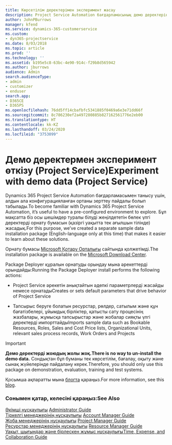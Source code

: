 ```yaml
---
title: Көрсетілім деректерімен эксперимент жасау
description: Project Service Automation бағдарламасының демо деректерін жүктеп алу және пайдалану әдісі
author: JohnPBurrows
manager: kfend
ms.service: dynamics-365-customerservice
ms.custom:
- dyn365-projectservice
ms.date: 8/03/2018
ms.topic: article
ms.prod: ''
ms.technology: ''
ms.assetid: b195e5c8-63bc-4e90-914c-f29b8d565942
ms.author: jburrows
audience: Admin
search.audienceType:
- admin
- customizer
- enduser
search.app:
- D365CE
- D365PS
ms.openlocfilehash: 76dd5ff14cbafbfc5341885f0469a6e3e71dd66f
ms.sourcegitcommit: 8c786230ef2a497280885b827162561776e2eb00
ms.translationtype: HT
ms.contentlocale: kk-KZ
ms.lasthandoff: 03/24/2020
ms.locfileid: "3753099"
---
```

# <a name="experiment-with-demo-data-project-service"></a><span data-ttu-id="35ef5-103">Демо деректермен эксперимент өткізу (Project Service)</span><span class="sxs-lookup"><span data-stu-id="35ef5-103">Experiment with demo data (Project Service)</span></span>

<span data-ttu-id="35ef5-104">Dynamics 365 Project Service Automation бағдарламасымен танысу үшін, алдын ала конфигурацияланған ортаны зерттеу пайдалы болып табылады.</span><span class="sxs-lookup"><span data-stu-id="35ef5-104">To become familiar with Dynamics 365 Project Service Automation, it’s useful to have a pre-configured environment to explore.</span></span> <span data-ttu-id="35ef5-105">Бұл мақсатта біз осы шешімдер туралы білуді жеңілдететін бөлек үлгі деректерді орнату бумасын (қазіргі уақытта тек ағылшын тілінде) жасадық.</span><span class="sxs-lookup"><span data-stu-id="35ef5-105">For this purpose, we’ve created a separate sample data installation package (English-language only at this time) that makes it easier to learn about these solutions.</span></span> 

<span data-ttu-id="35ef5-106">Орнату бумасы [Microsoft Қотару Орталығы](https://go.microsoft.com/fwlink/?linkid=859966) сайтында қолжетімді.</span><span class="sxs-lookup"><span data-stu-id="35ef5-106">The installation package is available on the [Microsoft Download Center](https://go.microsoft.com/fwlink/?linkid=859966).</span></span>  

<span data-ttu-id="35ef5-107">Package Deployer құралын орнатуды орындау мына әрекеттерді орындайды:</span><span class="sxs-lookup"><span data-stu-id="35ef5-107">Running the Package Deployer install performs the following actions:</span></span> 
  
-   <span data-ttu-id="35ef5-108">Project Service әрекетін анықтайтын әдепкі параметрлерді жасайды немесе орнатады</span><span class="sxs-lookup"><span data-stu-id="35ef5-108">Creates or sets default parameters that drive behavior of Project Service</span></span>  
  
-   <span data-ttu-id="35ef5-109">Тапсырыс беруге болатын ресурстар, рөлдер, сатылым және құн бағатізбелері, ұйымдық бірліктер, қатысты сату процесінің жазбалары, жұмысқа тапсырыстар және жобалар сияқты үлгі деректерді импорттайды</span><span class="sxs-lookup"><span data-stu-id="35ef5-109">Imports sample data such as Bookable Resources, Roles, Sales and Cost Price lists, Organizational Units, relevant sales process records, Work Orders and Projects</span></span>    
  
> [!IMPORTANT]
> <span data-ttu-id="35ef5-110">**Демо деректерді жоюдың жолы жоқ.**</span><span class="sxs-lookup"><span data-stu-id="35ef5-110">**There is no way to un-install the demo data.**</span></span> <span data-ttu-id="35ef5-111">Сондықтан бұл буманы тек көрсетілім, бағалау, оқыту және сынақ жүйелерінде пайдалану керек.</span><span class="sxs-lookup"><span data-stu-id="35ef5-111">Therefore, you should only use this package on demonstration, evaluation, training and test systems.</span></span>

<span data-ttu-id="35ef5-112">Қосымша ақпаратты мына [блогта](https://blogs.msdn.microsoft.com/crm/2017/10/24/microsoft-dynamics-365-for-field-service-and-project-service-automation-sample-data) қараңыз.</span><span class="sxs-lookup"><span data-stu-id="35ef5-112">For more information, see this [blog](https://blogs.msdn.microsoft.com/crm/2017/10/24/microsoft-dynamics-365-for-field-service-and-project-service-automation-sample-data).</span></span>





  
### <a name="see-also"></a><span data-ttu-id="35ef5-113">Сонымен қатар, келесіні қараңыз:</span><span class="sxs-lookup"><span data-stu-id="35ef5-113">See Also</span></span>  
 <span data-ttu-id="35ef5-114">[Әкімші нұсқаулығы](../project-service/admin-guide.md) </span><span class="sxs-lookup"><span data-stu-id="35ef5-114">[Administrator Guide](../project-service/admin-guide.md) </span></span>  
 <span data-ttu-id="35ef5-115">[Тіркелгі менеджерінің нұсқаулығы](../project-service/account-manager-guide.md) </span><span class="sxs-lookup"><span data-stu-id="35ef5-115">[Account Manager Guide](../project-service/account-manager-guide.md) </span></span>  
 <span data-ttu-id="35ef5-116">[Жоба менеджерінің нұсқаулығы](../project-service/project-manager-guide.md) </span><span class="sxs-lookup"><span data-stu-id="35ef5-116">[Project Manager Guide](../project-service/project-manager-guide.md) </span></span>  
 <span data-ttu-id="35ef5-117">[Ресурстар менеджерінің нұсқаулығы](../project-service/resource-manager-guide.md) </span><span class="sxs-lookup"><span data-stu-id="35ef5-117">[Resource Manager Guide](../project-service/resource-manager-guide.md) </span></span>  
 [<span data-ttu-id="35ef5-118">Уақыт, шығындар және бірлескен жұмыс нұсқаулығы</span><span class="sxs-lookup"><span data-stu-id="35ef5-118">Time, Expense, and Collaboration Guide</span></span>](../project-service/time-expense-collaboration-guide.md)
